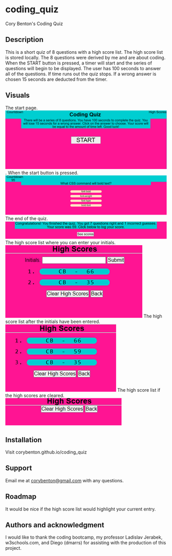 # coding_quiz
Cory Benton's Coding Quiz

## Description
This is a short quiz of 8 questions with a high score list.  The high score list is stored locally.  The 8 questions were derived by me and are about coding.  When the START button is pressed, a timer will start and the series of questions will begin to be displayed.  The user has 100 seconds to answer all of the questions.  If time runs out the quiz stops.  If a wrong answer is chosen 15 seconds are deducted from the timer.

## Visuals
The start page.![Alt text](images/Screenshot%202023-04-26%20103153.png).  When the start button is pressed.![Alt text](images/Screenshot%202023-04-26%20103211.png) The end of the quiz. ![Alt text](images/Screenshot%202023-04-26%20103240.png)The high score list where you can enter your initials.![Alt text](images/Screenshot%202023-04-26%20103253.png)  The high score list after the initials have been entered. ![Alt text](images/Screenshot%202023-04-26%20103308.png) The high score list if the high scores are cleared.![Alt text](images/Screenshot%202023-04-26%20103323.png)

## Installation
Visit corybenton.github.io/coding_quiz

## Support
Email me at corybenton@gmail.com with any questions.

## Roadmap
It would be nice if the high score list would highlight your current entry.

## Authors and acknowledgment
I would like to thank the coding bootcamp, my professor Ladislav Jerabek, w3schools.com, and Diego (dmarrs) for assisting with the production of this project.


